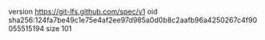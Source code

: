version https://git-lfs.github.com/spec/v1
oid sha256:124fa7be49c1e75e4af2ee97d985a0d0b8c2aafb96a4250267c4f90055515194
size 101
